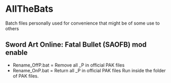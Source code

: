 # AllTheBats
Batch files personally used for convenience that might be of some use to others

## Sword Art Online: Fatal Bullet (SAOFB) mod enable
* Rename_OffP.bat = Remove all _P in official PAK files
* Rename_OnP.bat = Return all _P in official PAK files
Run inside the folder of PAK files.

